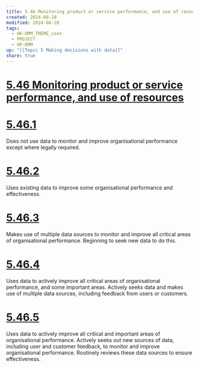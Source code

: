 ```yaml
---
title: 5.46 Monitoring product or service performance, and use of resources
created: 2024-08-28
modified: 2024-08-28
tags:
  - UK-DMM_THEME_uses
  - PROJECT
  - UK-DMM
up: "[[Topic 5 Making decisions with data]]"
share: true
---
```

# [5.46 Monitoring product or service performance, and use of resources](5.46%20Monitoring%20product%20or%20service%20performance,%20and%20use%20of%20resources.md)
# [5.46.1](5.46.1.md)

Does not use data to monitor and improve organisational performance except where legally required.

# [5.46.2](5.46.2.md)

Uses existing data to improve some organisational performance and effectiveness.

# [5.46.3](5.46.3.md)

Makes use of multiple data sources to monitor and improve all critical areas of organisational performance. Beginning to seek new data to do this.

# [5.46.4](5.46.4.md)

Uses data to actively improve all critical areas of organisational performance, and some important areas. Actively seeks data and makes use of multiple data sources, including feedback from users or customers.

# [5.46.5](5.46.5.md)

Uses data to actively improve all critical and important areas of organisational performance. Actively seeks out new sources of data, including user and customer feedback, to monitor and improve organisational performance. Routinely reviews these data sources to ensure effectiveness.
